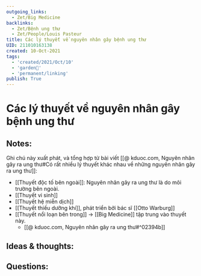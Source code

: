 ```yaml
---
outgoing_links:
  - Zet/Big Medicine
backlinks:
  - Zet/Bệnh ung thư
  - Zet/People/Louis Pasteur
title: Các lý thuyết về nguyên nhân gây bệnh ung thư
UID: 211010163138
created: 10-Oct-2021
tags:
  - 'created/2021/Oct/10'
  - 'garden🏡'
  - 'permanent/linking'
publish: True
---
```

# Các lý thuyết về nguyên nhân gây bệnh ung thư

## Notes:
Ghi chú này xuất phát, và tổng hợp từ bài viết [[@ kduoc.com, Nguyên nhân gây ra ung thư#Có rất nhiều lý thuyết khác nhau về những nguyên nhân gây ra ung thư]]:
- [[Thuyết độc tố bên ngoài]]: Nguyên nhân gây ra ung thư là do môi trường bên ngoài.
- [[Thuyết vi sinh]]
- [[Thuyết hệ miễn dịch]]
- [[Thuyết thiếu dưỡng khí]], phát triển bởi bác sĩ [[Otto Warburg]]
- [[Thuyết nổi loạn bên trong]] -> [[Big Medicine]] tập trung vào thuyết này. 
	- [[@ kduoc.com, Nguyên nhân gây ra ung thư#^02394b]]

## Ideas & thoughts:

## Questions:

